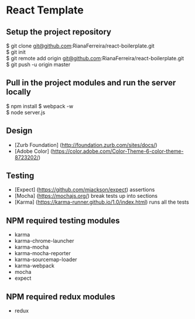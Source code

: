 # React Template

## Setup the project repository
$ git clone git@github.com:RianaFerreira/react-boilerplate.git  
$ git init  
$ git remote add origin git@github.com:RianaFerreira/react-boilerplate.git  
$ git push -u origin master  

## Pull in the project modules and run the server locally
$ npm install
$ webpack -w  
$ node server.js  

## Design
* [Zurb Foundation] (http://foundation.zurb.com/sites/docs/)
* [Adobe Color] (https://color.adobe.com/Color-Theme-6-color-theme-8723202/) 

## Testing
* [Expect] (https://github.com/mjackson/expect) assertions
* [Mocha] (https://mochajs.org/) break tests up into sections
* [Karma] (https://karma-runner.github.io/1.0/index.html) runs all the tests

## NPM required testing modules
* karma
* karma-chrome-launcher
* karma-mocha
* karma-mocha-reporter
* karma-sourcemap-loader
* karma-webpack
* mocha
* expect

## NPM required redux modules
* redux